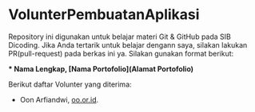 # VolunterPembuatanAplikasi
Repository ini digunakan untuk belajar materi Git &amp; GitHub pada SIB Dicoding. Jika Anda tertarik untuk belajar dengann saya, silakan lakukan PR(pull-request) pada berkas ini ya. Silakan gunakan format berikut:


**\* Nama Lengkap, [Nama Portofolio](Alamat Portofolio)**


Berikut daftar Volunter yang diterima:

* Oon Arfiandwi, [oo.or.id](https://oo.or.id).
